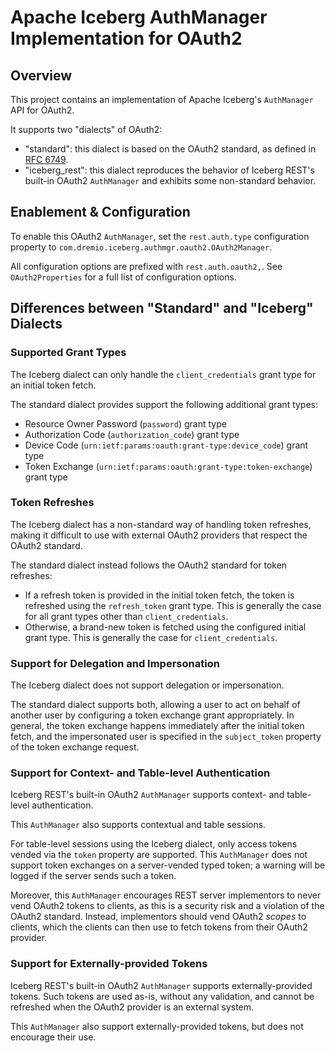 <!--
  Licensed to the Apache Software Foundation (ASF) under one
  or more contributor license agreements.  See the NOTICE file
  distributed with this work for additional information
  regarding copyright ownership.  The ASF licenses this file
  to you under the Apache License, Version 2.0 (the
  "License"); you may not use this file except in compliance
  with the License.  You may obtain a copy of the License at
 
   http://www.apache.org/licenses/LICENSE-2.0
 
  Unless required by applicable law or agreed to in writing,
  software distributed under the License is distributed on an
  "AS IS" BASIS, WITHOUT WARRANTIES OR CONDITIONS OF ANY
  KIND, either express or implied.  See the License for the
  specific language governing permissions and limitations
  under the License.
-->

# Apache Iceberg AuthManager Implementation for OAuth2

## Overview

This project contains an implementation of Apache Iceberg's `AuthManager` API for OAuth2.

It supports two "dialects" of OAuth2:

- "standard": this dialect is based on the OAuth2 standard, as defined
  in [RFC 6749](https://tools.ietf.org/html/rfc6749).
- "iceberg_rest": this dialect reproduces the behavior of Iceberg REST's built-in OAuth2 
  `AuthManager` and exhibits some non-standard behavior.

## Enablement & Configuration

To enable this OAuth2 `AuthManager`, set the `rest.auth.type` configuration property to
`com.dremio.iceberg.authmgr.oauth2.OAuth2Manager`.

All configuration options are prefixed with `rest.auth.oauth2,`. See `OAuth2Properties` for a full
list of configuration options.

## Differences between "Standard" and "Iceberg" Dialects

### Supported Grant Types

The Iceberg dialect can only handle the `client_credentials` grant type for an initial token fetch.

The standard dialect provides support the following additional grant types:

- Resource Owner Password (`password`) grant type
- Authorization Code (`authorization_code`) grant type
- Device Code (`urn:ietf:params:oauth:grant-type:device_code`) grant type
- Token Exchange (`urn:ietf:params:oauth:grant-type:token-exchange`) grant type

### Token Refreshes

The Iceberg dialect has a non-standard way of handling token refreshes, making it difficult to use
with external OAuth2 providers that respect the OAuth2 standard.

The standard dialect instead follows the OAuth2 standard for token refreshes:

* If a refresh token is provided in the initial token fetch, the token is refreshed using the
  `refresh_token` grant type. This is generally the case for all grant types other than
  `client_credentials`.
* Otherwise, a brand-new token is fetched using the configured initial grant type. This is generally
  the case for `client_credentials`.

### Support for Delegation and Impersonation

The Iceberg dialect does not support delegation or impersonation. 

The standard dialect supports both, allowing a user to act on behalf of another user by
configuring a token exchange grant appropriately. In general, the token exchange happens 
immediately after the initial token fetch, and the impersonated user is specified in the
`subject_token` property of the token exchange request.

### Support for Context- and Table-level Authentication

Iceberg REST's built-in OAuth2 `AuthManager` supports context- and table-level authentication.

This `AuthManager` also supports contextual and table sessions.

For table-level sessions using the Iceberg dialect, only access tokens vended via the `token` 
property are supported. This `AuthManager` does not support token exchanges on a server-vended typed 
token; a warning will be logged if the server sends such a token.

Moreover, this `AuthManager` encourages REST server implementors to never vend OAuth2 tokens to
clients, as this is a security risk and a violation of the OAuth2 standard. Instead, implementors
should vend OAuth2 _scopes_ to clients, which the clients can then use to fetch tokens from their
OAuth2 provider.

### Support for Externally-provided Tokens

Iceberg REST's built-in OAuth2 `AuthManager` supports externally-provided tokens. Such tokens are
used as-is, without any validation, and cannot be refreshed when the OAuth2 provider is an external
system.

This `AuthManager` also support externally-provided tokens, but does not encourage their use.
